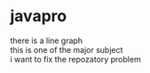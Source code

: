 # javapro
there is a line graph
<br>
this is one of the major subject
<br>
i want to fix the repozatory problem
